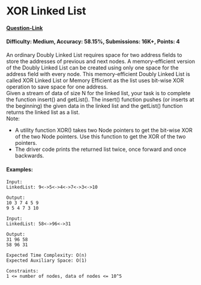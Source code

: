 # XOR Linked List
#### [Question-Link](https://www.geeksforgeeks.org/problems/xor-linked-list/1)
#### Difficulty: Medium, Accuracy: 58.15%, Submissions: 16K+, Points: 4

An ordinary Doubly Linked List requires space for two address fields to store the addresses of previous and next nodes. A memory-efficient version of the Doubly Linked List can be created using only one space for the address field with every node. This memory-efficient Doubly Linked List is called XOR Linked List or Memory Efficient as the list uses bit-wise XOR operation to save space for one address.
<br>
Given a stream of data of size N for the linked list, your task is to complete the function insert() and getList(). The insert() function pushes (or inserts at the beginning) the given data in the linked list and the getList()  function returns the linked list as a list.
<br>
Note:

  - A utility function XOR() takes two Node pointers to get the bit-wise XOR of the two Node pointers. Use this function to get the XOR of the two pointers.
  - The driver code prints the returned list twice, once forward and once backwards.

#### Examples:
```
Input:
LinkedList: 9<->5<->4<->7<->3<->10

Output:
10 3 7 4 5 9
9 5 4 7 3 10
```
```
Input:
LinkedList: 58<->96<->31

Output:
31 96 58
58 96 31
```
```
Expected Time Complexity: O(n)
Expected Auxiliary Space: O(1)

Constraints:
1 <= number of nodes, data of nodes <= 10^5
```

